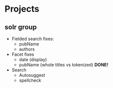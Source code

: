 # Projects

## solr group

- Fielded search fixes:
    - pubName
    - authors
- Facet fixes
    - date (display)
    - pubName (whole titles vs tokenized) __DONE!__
- Search
    - Autosuggest
    - spellcheck

